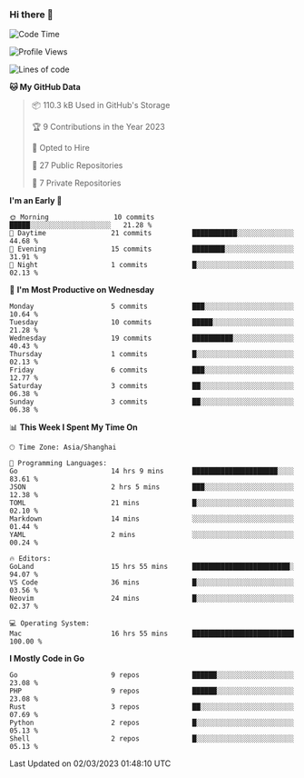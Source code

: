 ### Hi there 👋

<!--START_SECTION:waka-->
![Code Time](http://img.shields.io/badge/Code%20Time-3%2C962%20hrs-blue)

![Profile Views](http://img.shields.io/badge/Profile%20Views-14-blue)

![Lines of code](https://img.shields.io/badge/From%20Hello%20World%20I%27ve%20Written-1.2%20million%20lines%20of%20code-blue)

**🐱 My GitHub Data** 

> 📦 110.3 kB Used in GitHub's Storage 
 > 
> 🏆 9 Contributions in the Year 2023
 > 
> 💼 Opted to Hire
 > 
> 📜 27 Public Repositories 
 > 
> 🔑 7 Private Repositories 
 > 
**I'm an Early 🐤** 

```text
🌞 Morning                10 commits          █████░░░░░░░░░░░░░░░░░░░░   21.28 % 
🌆 Daytime                21 commits          ███████████░░░░░░░░░░░░░░   44.68 % 
🌃 Evening                15 commits          ████████░░░░░░░░░░░░░░░░░   31.91 % 
🌙 Night                  1 commits           █░░░░░░░░░░░░░░░░░░░░░░░░   02.13 % 
```
📅 **I'm Most Productive on Wednesday** 

```text
Monday                   5 commits           ███░░░░░░░░░░░░░░░░░░░░░░   10.64 % 
Tuesday                  10 commits          █████░░░░░░░░░░░░░░░░░░░░   21.28 % 
Wednesday                19 commits          ██████████░░░░░░░░░░░░░░░   40.43 % 
Thursday                 1 commits           █░░░░░░░░░░░░░░░░░░░░░░░░   02.13 % 
Friday                   6 commits           ███░░░░░░░░░░░░░░░░░░░░░░   12.77 % 
Saturday                 3 commits           ██░░░░░░░░░░░░░░░░░░░░░░░   06.38 % 
Sunday                   3 commits           ██░░░░░░░░░░░░░░░░░░░░░░░   06.38 % 
```


📊 **This Week I Spent My Time On** 

```text
🕑︎ Time Zone: Asia/Shanghai

💬 Programming Languages: 
Go                       14 hrs 9 mins       █████████████████████░░░░   83.61 % 
JSON                     2 hrs 5 mins        ███░░░░░░░░░░░░░░░░░░░░░░   12.38 % 
TOML                     21 mins             █░░░░░░░░░░░░░░░░░░░░░░░░   02.10 % 
Markdown                 14 mins             ░░░░░░░░░░░░░░░░░░░░░░░░░   01.44 % 
YAML                     2 mins              ░░░░░░░░░░░░░░░░░░░░░░░░░   00.24 % 

🔥 Editors: 
GoLand                   15 hrs 55 mins      ████████████████████████░   94.07 % 
VS Code                  36 mins             █░░░░░░░░░░░░░░░░░░░░░░░░   03.56 % 
Neovim                   24 mins             █░░░░░░░░░░░░░░░░░░░░░░░░   02.37 % 

💻 Operating System: 
Mac                      16 hrs 55 mins      █████████████████████████   100.00 % 
```

**I Mostly Code in Go** 

```text
Go                       9 repos             ██████░░░░░░░░░░░░░░░░░░░   23.08 % 
PHP                      9 repos             ██████░░░░░░░░░░░░░░░░░░░   23.08 % 
Rust                     3 repos             ██░░░░░░░░░░░░░░░░░░░░░░░   07.69 % 
Python                   2 repos             █░░░░░░░░░░░░░░░░░░░░░░░░   05.13 % 
Shell                    2 repos             █░░░░░░░░░░░░░░░░░░░░░░░░   05.13 % 
```




 Last Updated on 02/03/2023 01:48:10 UTC
<!--END_SECTION:waka-->
